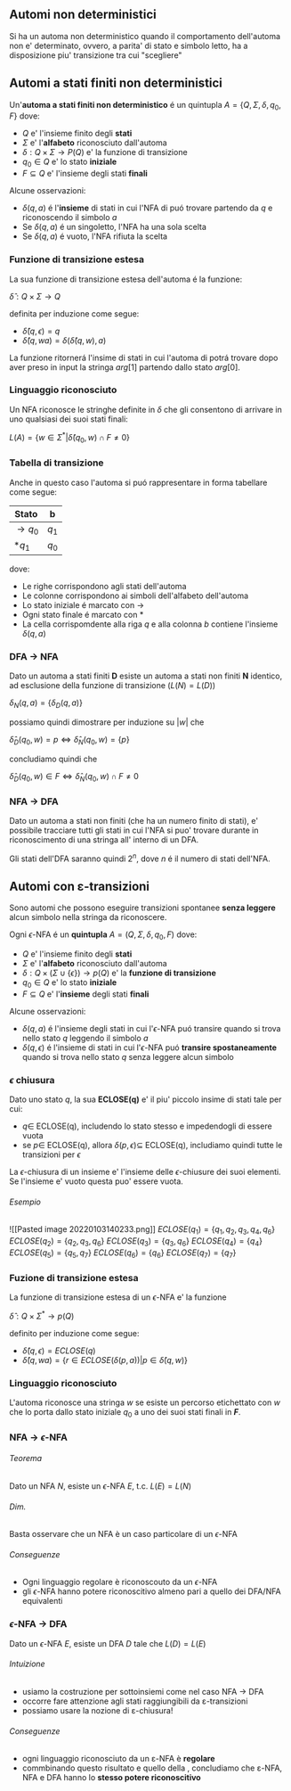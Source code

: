 ## Automi non deterministici
Si ha un automa non deterministico quando il comportamento dell'automa non e' determinato, ovvero, a parita' di stato e simbolo letto, ha a disposizione piu' transizione tra cui "scegliere"

## Automi a stati finiti non deterministici

Un'**automa a stati finiti non deterministico** é un quintupla $A=\{Q,\Sigma,\delta,q_{0},F\}$ dove:
- $Q$ e' l'insieme finito degli **stati**
- $\Sigma$ e' l'**alfabeto** riconosciuto dall'automa
- $\delta:Q\times \Sigma \to P(Q)$ e' la funzione di transizione
- $q_{0}\in Q$ e' lo stato **iniziale**
- $F\subseteq Q$ e' l'insieme degli stati **finali**

Alcune osservazioni:
- $\delta(q,a)$ é l'**insieme** di stati in cui l'NFA di puó trovare partendo da $q$ e riconoscendo il simbolo $a$
- Se $\delta(q,a)$ é un singoletto, l'NFA ha una sola scelta
- Se $\delta(q,a)$ é vuoto, l'NFA rifiuta la scelta

### Funzione di transizione estesa

La sua funzione di  transizione estesa dell'automa é la funzione:

$\hat{\delta}:Q\times \Sigma \to Q$

definita per induzione come segue:
- $\hat{\delta}(q,\epsilon)=q$
- $\hat{\delta}(q,wa)=\delta(\hat{\delta}(q,w),a)$

La funzione ritornerá l'insime di stati in cui l'automa di potrá trovare dopo aver preso in input la stringa $arg[1]$ partendo dallo stato $arg[0]$.

### Linguaggio riconosciuto 

Un NFA riconosce le stringhe definite in $\delta$ che gli consentono di arrivare in uno qualsiasi dei suoi stati finali:

$L(A)=\{w\in \Sigma^* | \hat{\delta}(q_0,w)\cap F\ne 0\}$

### Tabella di transizione

Anche in questo caso l'automa si puó rappresentare in forma tabellare come segue:

Stato|b
--|--
$\to q_0$|$q_1$
$*q_1$|$q_0$

dove:
- Le righe corrispondono agli stati dell'automa
- Le colonne corrispondono ai simboli dell'alfabeto dell'automa
- Lo stato iniziale é marcato con $\to$
- Ogni stato finale é marcato con *
- La cella corrispomdente alla riga $q$ e alla colonna $b$ contiene l'insieme $\delta(q,a)$

### DFA -> NFA
Dato un automa a stati finiti **D** esiste un automa a stati non finiti **N** identico, ad esclusione della funzione di transizione ($L(N)=L(D)$)

$\delta_N(q,a)=\{\delta_D(q,a)\}$

possiamo quindi dimostrare per induzione su |$w$| che 

$\hat{\delta}_D(q_0,w)=p \Leftrightarrow \hat{\delta}_N(q_0,w)=\{p\}$
 
 concludiamo quindi che 
 
$\hat{\delta}_D(q_0,w)\in F \Leftrightarrow \hat{\delta}_N(q_0,w)\cap F\ne 0$

### NFA -> DFA
Dato un automa a stati non finiti (che ha un numero finito di stati), e' possibile tracciare tutti gli stati in cui l'NFA si puo' trovare durante in riconoscimento di una stringa all' interno di un DFA.

Gli stati dell'DFA saranno quindi $2^n$, dove $n$ é il numero di stati dell'NFA.

## Automi con ε-transizioni
Sono automi che possono eseguire transizioni spontanee **senza leggere** alcun simbolo nella stringa da riconoscere.

Ogni $\epsilon$-NFA é un **quintupla** $A=(Q,\Sigma,\delta,q_0,F)$ dove:
- $Q$ e' l'insieme finito degli **stati**
- $\Sigma$ e' l'**alfabeto** riconosciuto dall'automa
- $\delta:Q\times (\Sigma \cup \{\epsilon\})\to p(Q)$ e' la **funzione di transizione**
- $q_{0}\in Q$ e' lo stato **iniziale**
- $F\subseteq Q$ e' l'**insieme** degli stati **finali**

Alcune osservazioni:
- $\delta(q,a)$ é l'insieme degli stati in cui l'$\epsilon$-NFA  puó transire quando si trova nello stato $q$ leggendo il simbolo $a$
- $\delta(q,\epsilon)$ é l'insieme di stati in cui l'$\epsilon$-NFA puó **transire spostaneamente** quando si trova nello stato $q$ senza leggere alcun simbolo
### $\epsilon$ chiusura
Dato uno stato $q$, la sua **ECLOSE(q)** e' il piu' piccolo insime di stati tale per cui: 
- $q\in$ ECLOSE(q), includendo lo stato stesso e impedendogli di essere vuota
- se $p\in$ ECLOSE(q), allora $\delta(p,\epsilon)\subseteq$ ECLOSE(q), includiamo quindi tutte le transizioni per $\epsilon$

La $\epsilon$-chiusura di un insieme e' l'insieme delle $\epsilon$-chiusure dei suoi elementi.
Se l'insieme e' vuoto questa puo' essere vuota.

###### Esempio
![[Pasted image 20220103140233.png]]
$ECLOSE(q_1)=\{q_1,q_2,q_3,q_4,q_6\}$
$ECLOSE(q_2)=\{q_2,q_3,q_6\}$
$ECLOSE(q_3)=\{q_3,q_6\}$
$ECLOSE(q_4)=\{q_4\}$
$ECLOSE(q_5)=\{q_5,q_7\}$
$ECLOSE(q_6)=\{q_6\}$
$ECLOSE(q_7)=\{q_7\}$
### Fuzione di transizione estesa
La funzione di transizione estesa di un $\epsilon$-NFA e' la funzione

$\hat{\delta}:Q\times \Sigma^*\to p(Q)$

definito per induzione come segue:

- $\hat{\delta}(q,\epsilon)=ECLOSE(q)$
- $\hat{\delta}(q,wa)=\{r\in ECLOSE(\delta(p,a)) | p \in \hat{\delta}(q,w)\}$

### Linguaggio riconosciuto

L'automa riconosce una stringa $w$ se esiste un percorso etichettato con $w$ che lo porta dallo stato iniziale $q_{0}$ a uno dei suoi stati finali in **$F$**.

### NFA -> $\epsilon$-NFA
###### Teorema
Dato un NFA $N$, esiste un $\epsilon$-NFA $E$, t.c. $L(E) = L(N)$

###### Dim.
Basta osservare che un NFA è un caso particolare di un $\epsilon$-NFA

###### Conseguenze
- Ogni linguaggio regolare è riconoscouto da un $\epsilon$-NFA
- gli $\epsilon$-NFA hanno potere riconoscitivo almeno pari a quello dei DFA/NFA equivalenti

### $\epsilon$-NFA -> DFA
Dato un $\epsilon$-NFA $E$, esiste un DFA $D$ tale che $L(D)=L(E)$

###### Intuizione
- usiamo la costruzione per sottoinsiemi come nel caso NFA → DFA
- occorre fare attenzione agli stati raggiungibili da ε-transizioni 
- possiamo usare la nozione di ε-chiusura!

###### Conseguenze
- ogni linguaggio riconosciuto da un ε-NFA è **regolare** 
- commbinando questo risultato e quello della , concludiamo che ε-NFA, NFA e DFA hanno lo **stesso potere riconoscitivo**
